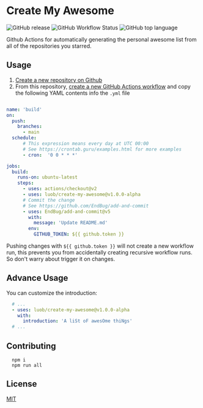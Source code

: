 # Create My Awesome

![GitHub release](https://img.shields.io/github/v/release/luob/create-my-awesome)
![GitHub Workflow Status](https://img.shields.io/github/workflow/status/luob/create-my-awesome/build-test)
![GitHub top language](https://img.shields.io/github/languages/top/luob/create-my-awesome)

Github Actions for automatically generating the personal awesome list from all of the repositories you starred.

## Usage

1. [Create a new repository on Github](https://github.com/new)
2. From this repository, [create a new GitHub Actions workflow](https://docs.github.com/en/free-pro-team@latest/actions/quickstart) and copy the following YAML contents info the `.yml` file

```yaml

name: 'build'
on:
  push:
    branches:
      - main
  schedule:
      # This expression means every day at UTC 00:00
      # See https://crontab.guru/examples.html for more examples
      - cron:  '0 0 * * *'

jobs:
  build:
    runs-on: ubuntu-latest
    steps:
      - uses: actions/checkout@v2
      - uses: luob/create-my-awesome@v1.0.0-alpha
      # Commit the change
      # See https://github.com/EndBug/add-and-commit
      - uses: EndBug/add-and-commit@v5
        with:
          message: 'Update README.md'
        env:
          GITHUB_TOKEN: ${{ github.token }}
```

Pushing changes with `${{ github.token }}` will not create a new workflow run, this prevents you from accidentally creating recursive workflow runs. So don't warry about  trigger it on changes.


## Advance Usage

You can customize the introduction:

```yaml
  # ...
  - uses: luob/create-my-awesome@v1.0.0-alpha
    with:
      introduction: 'A liSt oF awesOme thiNgs'
  # ...
```

## Contributing

```shell
  npm i
  npm run all 
```

## License

[MIT](LICENSE) 